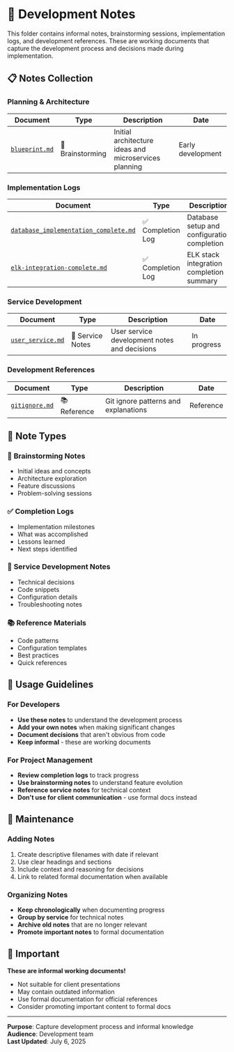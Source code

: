 # 📝 Development Notes

This folder contains informal notes, brainstorming sessions, implementation logs, and development references. These are working documents that capture the development process and decisions made during implementation.

## 📋 Notes Collection

### Planning & Architecture
| Document | Type | Description | Date |
|----------|------|-------------|------|
| [`blueprint.md`](./blueprint.md) | 📝 Brainstorming | Initial architecture ideas and microservices planning | Early development |

### Implementation Logs
| Document | Type | Description | Date |
|----------|------|-------------|------|
| [`database_implementation_complete.md`](./database_implementation_complete.md) | ✅ Completion Log | Database setup and configuration completion | Implementation phase |
| [`elk-integration-complete.md`](./elk-integration-complete.md) | ✅ Completion Log | ELK stack integration completion summary | July 2025 |

### Service Development
| Document | Type | Description | Date |
|----------|------|-------------|------|
| [`user_service.md`](./user_service.md) | 🔧 Service Notes | User service development notes and decisions | In progress |

### Development References
| Document | Type | Description | Date |
|----------|------|-------------|------|
| [`gitignore.md`](./gitignore.md) | 📚 Reference | Git ignore patterns and explanations | Reference |

## 📝 Note Types

### 📝 **Brainstorming Notes**
- Initial ideas and concepts
- Architecture exploration
- Feature discussions
- Problem-solving sessions

### ✅ **Completion Logs**
- Implementation milestones
- What was accomplished
- Lessons learned
- Next steps identified

### 🔧 **Service Development Notes**
- Technical decisions
- Code snippets
- Configuration details
- Troubleshooting notes

### 📚 **Reference Materials**
- Code patterns
- Configuration templates
- Best practices
- Quick references

## 🎯 Usage Guidelines

### For Developers
- **Use these notes** to understand the development process
- **Add your own notes** when making significant changes
- **Document decisions** that aren't obvious from code
- **Keep informal** - these are working documents

### For Project Management
- **Review completion logs** to track progress
- **Use brainstorming notes** to understand feature evolution
- **Reference service notes** for technical context
- **Don't use for client communication** - use formal docs instead

## 🔄 Maintenance

### Adding Notes
1. Create descriptive filenames with date if relevant
2. Use clear headings and sections
3. Include context and reasoning for decisions
4. Link to related formal documentation when available

### Organizing Notes
- **Keep chronologically** when documenting progress
- **Group by service** for technical notes
- **Archive old notes** that are no longer relevant
- **Promote important notes** to formal documentation

## 🚨 Important

**These are informal working documents!**
- Not suitable for client presentations
- May contain outdated information
- Use formal documentation for official references
- Consider promoting important content to formal docs

---

**Purpose**: Capture development process and informal knowledge  
**Audience**: Development team  
**Last Updated**: July 6, 2025

